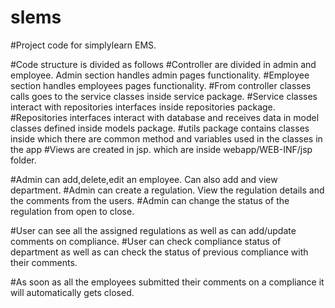 # slems
#Project code for simplylearn EMS.

#Code structure is divided as follows
#Controller are divided in admin and employee. Admin section handles admin pages functionality.
#Employee section handles employees pages functionality.
#From controller classes calls goes to the service classes inside service package.
#Service classes interact with repositories interfaces inside repositories package.
#Repositories interfaces interact with database and receives data in model classes defined inside models package.
#utils package contains classes inside which there are common method and variables used in the classes in the app
#Views are created in jsp. which are inside webapp/WEB-INF/jsp folder.

#Admin can add,delete,edit an employee. Can also add and view department.
#Admin can create a regulation. View the regulation details and the comments from the users.
#Admin can change the status of the regulation from open to close.

#User can see all the assigned regulations as well as can add/update comments on compliance.
#User can check compliance status of department as well as can check the status of previous compliance with their comments.

#As soon as all the employees submitted their comments on a compliance it will automatically gets closed. 
